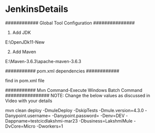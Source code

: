 # JenkinsDetails

############ Global Tool Configuration ###############

1. Add JDK

E:\OpenJDk11-New

2. Add Maven 

E:\Maven-3.6.3\apache-maven-3.6.3

###########  pom.xml dependencies ############ 

find in pom.xml file <Plugin Section>


########### Mvn Command-Execute Windows Batch Command ################
NOTE: Change the below values as discussed in Video with your details

mvn clean deploy -DmuleDeploy -DskipTests -Dmule.version=4.3.0 -Danypoint.username=<YOUR Cloudhub UserName> -Danypoint.password= <YOUR CloudhubPassword> -Denv=DEV -Dappname=testcicdlakshmi-mar23 -Dbusiness=LakshmiMule -DvCore=Micro -Dworkers=1 
